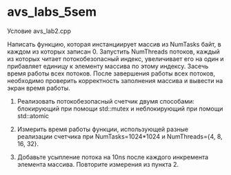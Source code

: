 # avs_labs_5sem

Условие avs_lab2.cpp

Написать функцию, которая инстанциирует массив из NumTasks байт, в каждом из которых записан 0. Запустить NumThreads потоков, каждый из которых читает потокобезопасный индекс, увеличивает его на один и прибавляет единицу к элементу массива по этому индексу. Засечь время работы всех потоков. После завершения работы всех потоков, необходимо проверить корректность заполнения массива и вывести на экран время работы.

1. Реализовать потокобезопасный счетчик двумя способами: блокирующий при помощи std::mutex и неблокирующий при помощи std::atomic

2. Измерить время работы функции, использующей разные реализации счетчика при NumTasks=1024*1024 и NumThreads={4, 8, 16, 32}.

3. Добавьте усыпление потока на 10ns после каждого инкремента элемента массива. Повторите измерения из пункта 2.
